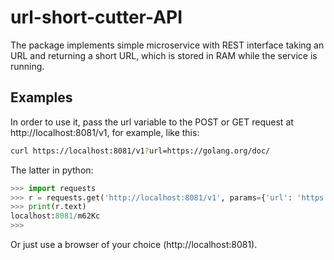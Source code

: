 # url-short-cutter-API


The package implements simple microservice with REST interface taking an URL and returning a short URL, which is stored in RAM while the service is running.

## Examples

In order to use it, pass the url variable to the POST or GET request at http://localhost:8081/v1, for example, like this:

```sh
curl https://localhost:8081/v1?url=https://golang.org/doc/
```

The latter in python: 

```python
>>> import requests
>>> r = requests.get('http://localhost:8081/v1', params={'url': 'https://golang.org/doc/'})
>>> print(r.text)
localhost:8081/m62Kc
>>> 
```

Or just use a browser of your choice (http://localhost:8081).